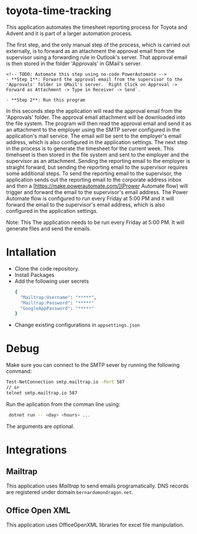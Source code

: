 # toyota-time-tracking
This application automates the timesheet reporting process for Toyota and Advent and it is part of a larger automation process. 

The first step, and the only manual step of the process, which is carried out externally, is to forward as an attachment the approval email from the supervisor using a forwarding rule in Outlook's server. That approval email is then stored in the folder 'Approvals' in GMail's server.

	<!-- TODO: Automate this step using no-code PowerAutomate -->
	- **Step 1**: Forward the approval email from the supervisor to the 'Approvals' folder in GMail's server. `Right Click on Approval -> Forward as Attachment -> Type in Receiver -> Send`.

	- **Step 2**: Run this program

In this seconds step the application will read the approval email from the 'Approvals' folder. The approval email attachment will be downloaded into the file system.
The program will then read the approval email and send it as an attachment to the employer using the SMTP server configured in the application's mail service. The email will be sent to the employer's email address, which is also configured in the application settings.
The next step in the process is to generate the timesheet for the current week. This timehseet is then stored in the file system and sent to the employer and the supervisor as an attachment.
Sending the reporting email to the employer is straight forward, but sending the reporting email to the supervisor requires some additional steps. 
To send the reporting email to the supervisor, the application sends out the reporting email to the corporate address inbox and then a [https://make.powerautomate.com/](Prower Automate flow) will trigger and forward the email to the supervisor's email address. The Power Automate flow is configured to run every Friday at 5:00 PM and it will forward the email to the supervisor's email address, which is also configured in the application settings.

Note: This The application needs to be run every Friday at 5:00 PM. It will generate files and send the emails. 

# Intallation
- Clone the code repository.
- Install Packages
- Add the following user secrets
	```bash
	{
	  "Mailtrap:Username": "*****",
	  "Mailtrap:Password": "*****"
	  "GoogleAppPassword": "*****"
	}
	```
- Change existing configurations in `appsettings.json`

# Debug

Make sure you can connect to the SMTP sever by running the following command:
```bash
Test-NetConnection smtp.mailtrap.io -Port 587
// or
telnet smtp.mailtrap.io 587
```

Run the aplication from the comman line using:
```bash
 dotnet run -- <day> <hours> ...
 ```
 The arguments are optional.

# Integrations

## Mailtrap
This application uses *Mailtrap* to send emails programatically.
DNS records are registered under domain `bernardomondragon.net`.

## Office Open XML
This application uses OfficeOpenXML libraries for excel file manipulation.

